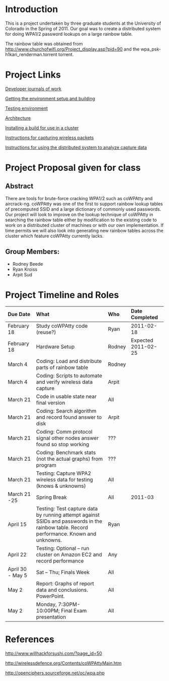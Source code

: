 # Introduction #

This is a project undertaken by three graduate students at the University of Colorado in the Spring of 2011.  Our goal was to create a distributed system for doing WPA1/2 password lookups on a large rainbow table.

The rainbow table was obtained from http://www.churchofwifi.org/Project_display.asp?pid=90 and the wpa\_psk-h1kari\_renderman.torrent torrent.

# Project Links #

[Developer journals of work](DevelopmentJournal.md)

[Getting the environment setup and building](DeveloperSetup.md)

[Testing environment](TestEnvironment.md)

[Architecture](Architecture.md)

[Installing a build for use in a cluster](HowtoInstall.md)

[Instructions for capturing wireless packets](HowtoCaptureData.md)

[Instructions for using the distributed system to analyze capture data](HowtoUse.md)

# Project Proposal given for class #

## Abstract ##

There are tools for brute-force cracking WPA1/2 such as coWPAtty and aircrack-ng.  coWPAtty was one of the first to support rainbow lookup tables of precomputed SSID and a large dictionary of commonly used passwords.  Our project will look to improve on the lookup technique of coWPAtty in searching the rainbow table either by modification to the existing code to work on a distributed cluster of machines or with our own implementation.  If time permits we will also look into generating new rainbow tables across the cluster which feature coWPAtty currently lacks.

## Group Members: ##
  * Rodney Beede
  * Ryan Kroiss
  * Arpit Sud

# Project Timeline and Roles #

| **Due Date** | **What** | **Who** | **Date Completed** |
|:-------------|:---------|:--------|:-------------------|
| February 18 | Study coWPAtty code (reuse?) | Ryan | 2011-02-18 |
| February 18 | Hardware Setup | Rodney | Expected 2011-02-25 |
| March 4 | Coding:  Load and distribute parts of rainbow table | Rodney |  |
| March 4 | Coding:  Scripts to automate and verify wireless data capture | Arpit |  |
| March 21 | Code in usable state near final version | All |  |
| March 21 | Coding:  Search algorithm and record found answer to disk | Arpit |  |
| March 21 | Coding:  Comm protocol signal other nodes answer found so stop working | ??? |  |
| March 21 | Coding:  Benchmark stats (not the actual graphs) from program | ??? |  |
| March 21 | Testing:  Capture WPA2 wireless data for testing (knows & unknowns) | All |  |
| March 21 -25 | Spring Break | All | 2011-03 |
| April 15 | Testing:  Test capture data by running attempt against SSIDs and passwords in the rainbow table.  Record performance.  Known and unknowns. | Ryan |  |
| April 22 | Testing:  Optional – run cluster on Amazon EC2 and record performance | Any |  |
| April 30 - May 5 | Sat – Thu; Finals Week | All |  |
| May 2 | Report:  Graphs of report data and conclusions.  PowerPoint. | All |  |
| May 2 | Monday, 7:30PM-10:00PM; Final Exam presentation | All |  |

# References #

http://www.willhackforsushi.com/?page_id=50

http://wirelessdefence.org/Contents/coWPAttyMain.htm

http://openciphers.sourceforge.net/oc/wpa.php